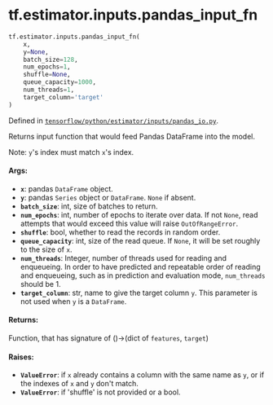 <div itemscope itemtype="http://developers.google.com/ReferenceObject">
<meta itemprop="name" content="tf.estimator.inputs.pandas_input_fn" />
<meta itemprop="path" content="Stable" />
</div>

# tf.estimator.inputs.pandas_input_fn

``` python
tf.estimator.inputs.pandas_input_fn(
    x,
    y=None,
    batch_size=128,
    num_epochs=1,
    shuffle=None,
    queue_capacity=1000,
    num_threads=1,
    target_column='target'
)
```



Defined in [`tensorflow/python/estimator/inputs/pandas_io.py`](https://www.tensorflow.org/code/tensorflow/python/estimator/inputs/pandas_io.py).

Returns input function that would feed Pandas DataFrame into the model.

Note: `y`'s index must match `x`'s index.

#### Args:

* <b>`x`</b>: pandas `DataFrame` object.
* <b>`y`</b>: pandas `Series` object or `DataFrame`. `None` if absent.
* <b>`batch_size`</b>: int, size of batches to return.
* <b>`num_epochs`</b>: int, number of epochs to iterate over data. If not `None`,
    read attempts that would exceed this value will raise `OutOfRangeError`.
* <b>`shuffle`</b>: bool, whether to read the records in random order.
* <b>`queue_capacity`</b>: int, size of the read queue. If `None`, it will be set
    roughly to the size of `x`.
* <b>`num_threads`</b>: Integer, number of threads used for reading and enqueueing. In
    order to have predicted and repeatable order of reading and enqueueing,
    such as in prediction and evaluation mode, `num_threads` should be 1.
* <b>`target_column`</b>: str, name to give the target column `y`. This parameter
    is not used when `y` is a `DataFrame`.


#### Returns:

Function, that has signature of ()->(dict of `features`, `target`)


#### Raises:

* <b>`ValueError`</b>: if `x` already contains a column with the same name as `y`, or
    if the indexes of `x` and `y` don't match.
* <b>`ValueError`</b>: if 'shuffle' is not provided or a bool.